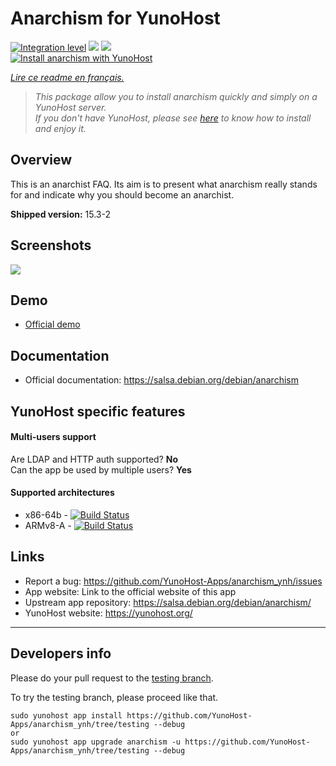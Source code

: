 # Anarchism for YunoHost

[![Integration level](https://dash.yunohost.org/integration/anarchism.svg)](https://dash.yunohost.org/appci/app/anarchism) ![](https://ci-apps.yunohost.org/ci/badges/anarchism.status.svg) ![](https://ci-apps.yunohost.org/ci/badges/anarchism.maintain.svg)  
[![Install anarchism with YunoHost](https://install-app.yunohost.org/install-with-yunohost.png)](https://install-app.yunohost.org/?app=anarchism)

*[Lire ce readme en français.](./README_fr.md)*

> *This package allow you to install anarchism quickly and simply on a YunoHost server.  
If you don't have YunoHost, please see [here](https://yunohost.org/#/install) to know how to install and enjoy it.*

## Overview
This is an anarchist FAQ. Its aim is to present what anarchism really stands for and indicate why you should become an anarchist.

**Shipped version:** 15.3-2

## Screenshots

![](https://salsa.debian.org/debian/anarchism/raw/debian/15.3-2/debian/anarchism.svg)

## Demo

* [Official demo](http://anarchism.pageabode.com/afaq/index.html)

## Documentation

 * Official documentation: https://salsa.debian.org/debian/anarchism

## YunoHost specific features

#### Multi-users support

Are LDAP and HTTP auth supported? **No**  
Can the app be used by multiple users? **Yes**

#### Supported architectures

* x86-64b - [![Build Status](https://ci-apps.yunohost.org/ci/logs/anarchism%20%28Apps%29.svg)](https://ci-apps.yunohost.org/ci/apps/anarchism/)
* ARMv8-A - [![Build Status](https://ci-apps-arm.yunohost.org/ci/logs/anarchism%20%28Apps%29.svg)](https://ci-apps-arm.yunohost.org/ci/apps/anarchism/)

## Links

 * Report a bug: https://github.com/YunoHost-Apps/anarchism_ynh/issues
 * App website: Link to the official website of this app
 * Upstream app repository: https://salsa.debian.org/debian/anarchism/
 * YunoHost website: https://yunohost.org/

---

## Developers info

Please do your pull request to the [testing branch](https://github.com/YunoHost-Apps/anarchism_ynh/tree/testing).

To try the testing branch, please proceed like that.
```
sudo yunohost app install https://github.com/YunoHost-Apps/anarchism_ynh/tree/testing --debug
or
sudo yunohost app upgrade anarchism -u https://github.com/YunoHost-Apps/anarchism_ynh/tree/testing --debug
```
